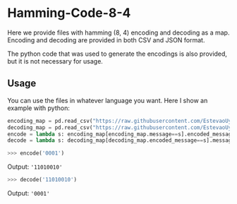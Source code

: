 # Hamming-Code-8-4
Here we provide files with hamming (8, 4) encoding and decoding as a map.
Encoding and decoding are provided in both CSV and JSON format.

The python code that was used to generate the encodings is also provided, but it is not necessary for usage.

## Usage
You can use the files in whatever language you want. Here I show an example with python:
```python
encoding_map = pd.read_csv("https://raw.githubusercontent.com/EstevaoUyra/Hamming-Code-8-4/main/encoding.csv", dtype=str)
decoding_map = pd.read_csv("https://raw.githubusercontent.com/EstevaoUyra/Hamming-Code-8-4/main/decoding.csv", dtype=str)
encode = lambda s: encoding_map[encoding_map.message==s].encoded_message.values[0]
decode = lambda s: decoding_map[decoding_map.encoded_message==s].message.values[0]
```

```python
>>> encode('0001')
```
Output: `'11010010'`

```python
>>> decode('11010010')
```
Output: `'0001'`
